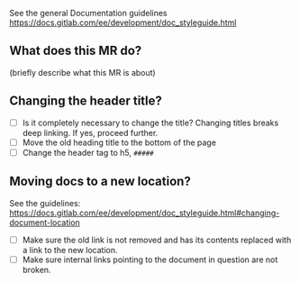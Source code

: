 See the general Documentation guidelines https://docs.gitlab.com/ee/development/doc_styleguide.html

## What does this MR do?

(briefly describe what this MR is about)

## Changing the header title?

- [ ] Is it completely necessary to change the title? Changing titles breaks deep linking. If yes, proceed further.
- [ ] Move the old heading title to the bottom of the page
- [ ] Change the header tag to h5, `#####`

## Moving docs to a new location?

See the guidelines: https://docs.gitlab.com/ee/development/doc_styleguide.html#changing-document-location

- [ ] Make sure the old link is not removed and has its contents replaced with a link to the new location.
- [ ] Make sure internal links pointing to the document in question are not broken.

